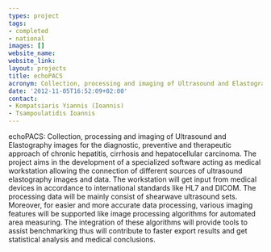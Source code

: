 ```yaml
---
types: project
tags:
- completed
- national
images: []
website_name:
website_link:
layout: projects
title: echoPACS
acronym: Collection, processing and imaging of Ultrasound and Elastography
date: '2012-11-05T16:52:09+02:00'
contact: 
- Kompatsiaris Yiannis (Ioannis)
- Tsampoulatidis Ioannis
---
```

<p>echoPACS: Collection, processing and imaging of Ultrasound and Elastography images for the diagnostic, preventive and therapeutic approach of chronic hepatitis, cirrhosis and hepatocellular carcinoma. The project aims in the development of a specialized software acting as medical workstation allowing the connection of different sources of ultrasound elastography images and data. The workstation will get input from medical devices in accordance to international standards like HL7 and DICOM. The processing data will be mainly consist of shearwave ultrasound sets. Moreover, for easier and more accurate data processing, various imaging features will be supported like image processing algorithms for automated area measuring. The integration of these algorithms will provide tools to assist benchmarking thus will contribute to faster export results and get statistical analysis and medical conclusions.</p>
